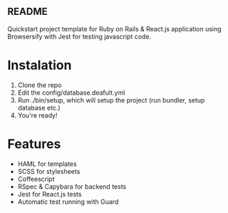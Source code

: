 ## README

Quickstart project template for Ruby on Rails & React.js application using Browsersify with Jest for testing javascript code.

# Instalation
1. Clone the repo
2. Edit the config/database.deafult.yml
3. Run ./bin/setup, which will setup the project (run bundler, setup database etc.)
4. You're ready!

# Features
* HAML for templates
* SCSS for stylesheets
* Coffeescript
* RSpec & Capybara for backend tests
* Jest for React.js tests
* Automatic test running with Guard


